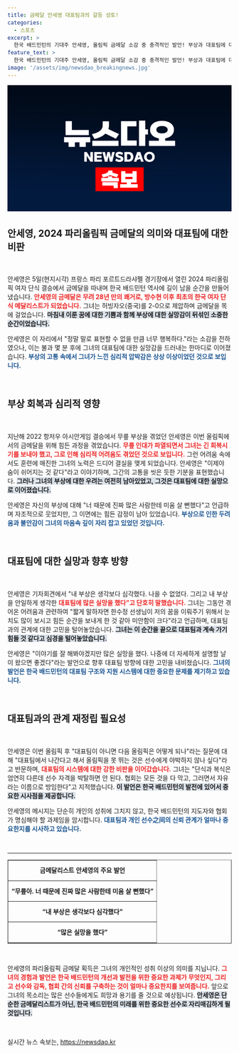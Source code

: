 ```yaml
---
title: 금메달 안세영 대표팀과의 갈등 성토!
categories:
  - 스포츠
excerpt: >
  한국 배드민턴의 기대주 안세영, 올림픽 금메달 소감 중 충격적인 발언! 부상과 대표팀에 대한 실망감 고백, 향후 행보에 관심 집중. 그녀의 진솔한 이야기가 공개된다!
feature_text: >
  한국 배드민턴의 기대주 안세영, 올림픽 금메달 소감 중 충격적인 발언! 부상과 대표팀에 대한 실망감 고백, 향후 행보에 관심 집중. 그녀의 진솔한 이야기가 공개된다!
image: '/assets/img/newsdao_breakingnews.jpg'
---
```


<p><img src="/assets/img/newsdao_breakingnews.jpg" alt="ranknews 속보" /></p>

<h2 data-ke-size="size26">안세영, 2024 파리올림픽 금메달의 의미와 대표팀에 대한 비판</h2>

<p data-ke-size="size16">&nbsp;</p>

<p>안세영은 5일(현지시각) 프랑스 파리 포르트드라샤펠 경기장에서 열린 2024 파리올림픽 여자 단식 결승에서 금메달을 따내며 한국 배드민턴 역사에 길이 남을 순간을 만들어냈습니다. <b><span style="color: #ee2323;">안세영의 금메달은 무려 28년 만의 쾌거로, 방수현 이후 최초의 한국 여자 단식 메달리스트가 되었습니다.</span></b> 그녀는 허빙자오(중국)를 2-0으로 제압하며 금메달을 목에 걸었습니다. <b><span style="background-color: #21538527;">마침내 이룬 꿈에 대한 기쁨과 함께 부상에 대한 실망감이 뒤섞인 소중한 순간이었습니다.</span></b> </p>

<p>안세영은 이 자리에서 "정말 말로 표현할 수 없을 만큼 너무 행복하다."라는 소감을 전하였으나, 이는 불과 몇 분 후에 그녀의 대표팀에 대한 실망감을 드러내는 한마디로 이어졌습니다. <b><span style="color: #1a5490;">부상의 고통 속에서 그녀가 느낀 심리적 압박감은 상상 이상이었던 것으로 보입니다.</span></b></p>

<p data-ke-size="size16">&nbsp;</p>

<h2 data-ke-size="size26">부상 회복과 심리적 영향</h2>

<p data-ke-size="size16">&nbsp;</p>

<p>지난해 2022 항저우 아시안게임 결승에서 무릎 부상을 겪었던 안세영은 이번 올림픽에서의 금메달을 위해 힘든 과정을 겪었습니다. <b><span style="color: #ee2323;">무릎 인대가 파열되면서 그녀는 긴 회복시기를 보내야 했고, 그로 인해 심리적 어려움도 겪었던 것으로 보입니다.</span></b> 그런 어려움 속에서도 훈련에 매진한 그녀의 노력은 드디어 결실을 맺게 되었습니다. 안세영은 "이제야 숨이 쉬어지는 것 같다"라고 이야기하며, 그간의 고통을 씻은 듯한 기분을 표현했습니다. <b><span style="background-color: #21538527;">그러나 그녀의 부상에 대한 우려는 여전히 남아있었고, 그것은 대표팀에 대한 실망으로 이어졌습니다.</span></b> </p>

<p>안세영은 자신의 부상에 대해 "너 때문에 진짜 많은 사람한테 미움 살 뻔했다"고 언급하며 자조적으로 웃었지만, 그 이면에는 힘든 감정이 남아 있었습니다. <b><span style="color: #1a5490;">부상으로 인한 두려움과 불안감이 그녀의 마음속 깊이 자리 잡고 있었던 것입니다.</span></b></p>

<p data-ke-size="size16">&nbsp;</p>

<h2 data-ke-size="size26">대표팀에 대한 실망과 향후 방향</h2>

<p data-ke-size="size16">&nbsp;</p>

<p>안세영은 기자회견에서 "내 부상은 생각보다 심각했다. 나을 수 없었다. 그리고 내 부상을 안일하게 생각한 <b><span style="color: #ee2323;">대표팀에 많은 실망을 했다”고 단호히 말했습니다.</span></b> 그녀는 그동안 겪어온 어려움과 관련하여 "짧게 말하자면 한수정 선생님이 저의 꿈을 이뤄주기 위해서 눈치도 많이 보시고 힘든 순간을 보내게 한 것 같아 미안함이 크다"라고 언급하며, 대표팀과의 관계에 대한 고민을 털어놓았습니다. <b><span style="background-color: #21538527;">그녀는 이 순간을 끝으로 대표팀과 계속 가기 힘들 것 같다고 심경을 털어놓았습니다.</span></b> </p>

<p>안세영은 "이야기를 잘 해봐야겠지만 많은 실망을 했다. 나중에 더 자세하게 설명할 날이 왔으면 좋겠다"라는 발언으로 향후 대표팀 방향에 대한 고민을 내비쳤습니다. <b><span style="color: #1a5490;">그녀의 발언은 한국 배드민턴의 대표팀 구조와 지원 시스템에 대한 중요한 문제를 제기하고 있습니다.</span></b></p>

<p data-ke-size="size16">&nbsp;</p>

<h2 data-ke-size="size26">대표팀과의 관계 재정립 필요성</h2>

<p data-ke-size="size16">&nbsp;</p>

<p>안세영은 이번 올림픽 후 "대표팀이 아니면 다음 올림픽은 어떻게 되나"라는 질문에 대해 "대표팀에서 나간다고 해서 올림픽을 못 뛰는 것은 선수에게 야박하지 않나 싶다"라고 반문하며, <b><span style="color: #ee2323;">대표팀의 시스템에 대한 강한 비판을 이어갔습니다.</span></b> 그녀는 "단식과 복식은 엄연히 다른데 선수 자격을 박탈하면 안 된다. 협회는 모든 것을 다 막고, 그러면서 자유라는 이름으로 방임한다"고 지적했습니다. <b><span style="background-color: #21538527;">이 발언은 한국 배드민턴의 발전에 있어서 중요한 시사점을 제공합니다.</span></b> </p>

<p>안세영의 메시지는 단순히 개인의 성취에 그치지 않고, 한국 배드민턴의 지도자와 협회가 명심해야 할 과제임을 암시합니다. <b><span style="color: #1a5490;">대표팀과 개인 선수之间의 신뢰 관계가 얼마나 중요한지를 시사하고 있습니다.</span></b></p>

<p data-ke-size="size16">&nbsp;</p>

<hr>

<table style="width: 100%; border-collapse: collapse;" border="1">
    <tbody>
        <tr>
            <td style="text-align: center; height: 40px;"><b>금메달리스트 안세영의 주요 발언</b></td>
        </tr>
        <tr>
            <td style="text-align: center; height: 40px;"><b>“무릎아. 너 때문에 진짜 많은 사람한테 미움 살 뻔했다”</b></td>
        </tr>
        <tr>
            <td style="text-align: center; height: 40px;"><b>“내 부상은 생각보다 심각했다”</b></td>
        </tr>
        <tr>
            <td style="text-align: center; height: 40px;"><b>“많은 실망을 했다”</b></td>
        </tr>
    </tbody>
</table>

<p data-ke-size="size16">&nbsp;</p>

<p>안세영의 파리올림픽 금메달 획득은 그녀의 개인적인 성취 이상의 의미를 지닙니다. <b><span style="color: #ee2323;">그녀의 경험과 발언은 한국 배드민턴의 개선과 발전을 위한 중요한 과제가 무엇인지, 그리고 선수와 감독, 협회 간의 신뢰를 구축하는 것이 얼마나 중요한지를 보여줍니다.</span></b> 앞으로 그녀의 목소리는 많은 선수들에게도 희망과 용기를 줄 것으로 예상됩니다. <b><span style="background-color: #21538527;">안세영은 단순한 금메달리스트가 아닌, 한국 배드민턴의 미래를 위한 중요한 선수로 자리매김하게 될 것입니다.</span></b></p>

<p data-ke-size="size16">&nbsp;</p>
실시간 뉴스 속보는, <a href="https://newsdao.kr" rel="dofollow">https://newsdao.kr</a>


